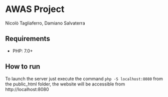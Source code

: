 # AWAS Project
Nicolò Tagliaferro, Damiano Salvaterra


## Requirements
- PHP: 7.0+

## How to run
To launch the server just execute the command `php -S localhost:8080` from the public_html folder, the website will be accessible from http://localhost:8080